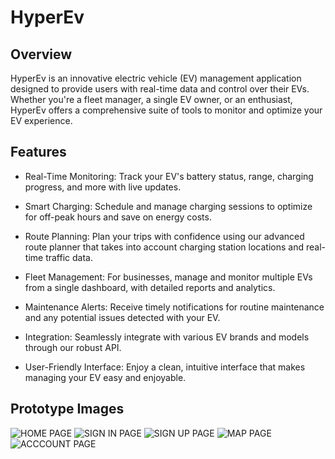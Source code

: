 # HyperEv

## Overview

HyperEv is an innovative electric vehicle (EV) management application designed to provide users with real-time data and control over their EVs. Whether you're a fleet manager, a single EV owner, or an enthusiast, HyperEv offers a comprehensive suite of tools to monitor and optimize your EV experience.

## Features

* Real-Time Monitoring: Track your EV's battery status, range, charging progress, and more with live updates.

* Smart Charging: Schedule and manage charging sessions to optimize for off-peak hours and save on energy costs.

* Route Planning: Plan your trips with confidence using our advanced route planner that takes into account charging station locations and real-time traffic data.

* Fleet Management: For businesses, manage and monitor multiple EVs from a single dashboard, with detailed reports and analytics.

* Maintenance Alerts: Receive timely notifications for routine maintenance and any potential issues detected with your EV.

* Integration: Seamlessly integrate with various EV brands and models through our robust API.

* User-Friendly Interface: Enjoy a clean, intuitive interface that makes managing your EV easy and enjoyable.

## Prototype Images

![HOME PAGE](https://github.com/user-attachments/assets/a5a36eca-fceb-4b9e-b785-bb6ed9cde190) ![SIGN IN PAGE](https://github.com/user-attachments/assets/19c77b17-7f0e-4a2d-b3d1-c647b984a940) ![SIGN UP PAGE](https://github.com/user-attachments/assets/1a3e514f-936e-4d26-a167-f587ad1f208e)
![MAP PAGE](https://github.com/user-attachments/assets/6c26a061-927c-4d1c-a0c6-255dea45604b)
![ACCCOUNT PAGE](https://github.com/user-attachments/assets/3a45a87c-f0ef-4623-89b5-31572fc559d5)

